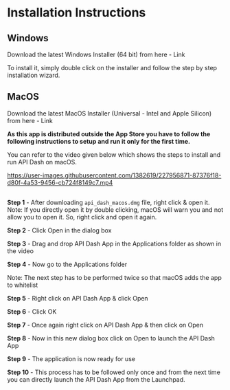 # Installation Instructions

## Windows 
Download the latest Windows Installer (64 bit) from here - Link

To install it, simply double click on the installer and follow the step by step installation wizard.

## MacOS

Download the latest MacOS Installer (Universal - Intel and Apple Silicon) from here - Link

**As this app is distributed outside the App Store you have to follow the following instructions to setup and run it only for the first time.**

You can refer to the video given below which shows the steps to install and run API Dash on macOS.

https://user-images.githubusercontent.com/1382619/227956871-87376f18-d80f-4a53-9456-cb724f8149c7.mp4


##


**Step 1** - After downloading `api_dash_macos.dmg` file, right click & open it.  
Note: If you directly open it by double clicking, macOS will warn you and not allow you to open it. So, right click and open it again.

**Step 2** - Click Open in the dialog box

**Step 3** - Drag and drop API Dash App in the Applications folder as shown in the video

**Step 4** - Now go to the Applications folder

Note: The next step has to be performed twice so that macOS adds the app to whitelist

**Step 5** - Right click on API Dash App & click Open

**Step 6** - Click OK

**Step 7** - Once again right click on API Dash App & then click on Open

**Step 8** - Now in this new dialog box click on Open to launch the API Dash App

**Step 9** - The application is now ready for use 

**Step 10** - This process has to be followed only once and from the next time you can directly launch the API Dash App from the Launchpad.


